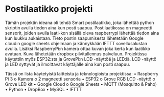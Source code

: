 # Postilaatikko projekti

Tämän projektin ideana oli tehdä Smart postilaatikko, joka lähettää python skriptin avulla tiedon aina kun posti saapuu. 
Postilaatikossa on magneetti sensorit, joiden avulla laati-kon sisällä oleva raspberrypi lähettää tiedon aina kun luukku aukaistaan. 
Tieto postin saapumisesta lähetetään Google cloudin google sheets ohjelmaan ja kännykkään IFTTT sovellusalustan avulla. 
Lisäksi RaspberryPi:n kamera ottaa kuvan joka kerta kun laatikko avataan. Kuva lähetetään dropbox pilvitallennus palveluun. 
Projektissa käytettiin myös ESP32:sta ja GrovePi:n LCD -näyttöä ja LED:iä. LCD -näyttö ja LED syttyvät ja ilmoittavat käyttäjälle aina kun posti saapuu.

Tässä on lista käytetyistä laitteista ja teknologioista projektissa:
• Raspberry Pi 3
o Kamera
o 2 magneetti sensoria
• ESP32
o Grove RGB LCD -näyttö
o Grove LED kit
• Google Cloud
o Google Sheets
• MQTT (Mosquitto & Paho)
• Python
• DropBox
• MySQL
• IFTTT
